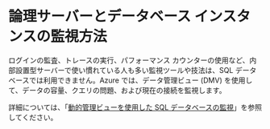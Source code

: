 <properties linkid="manage-services-how-to-monitor-a-sqldb" urlDisplayName="監視方法" pageTitle="SQL データベースの監視方法 - Azure サービス管理" metaKeywords="" description="Azure 管理ポータルを使用して SQL データベースを監視する方法について説明します。" metaCanonical="" services="sql-database" documentationCenter="" title="論理サーバーとデータベース インスタンスの監視方法" authors="" solutions="" manager="" editor="" />





<h1 id="monitor">論理サーバーとデータベース インスタンスの監視方法</h1>

ログインの監査、トレースの実行、パフォーマンス カウンターの使用など、内部設置型サーバーで使い慣れている人も多い監視ツールや技法は、SQL データベースでは利用できません。Azure では、データ管理ビュー (DMV) を使用して、データの容量、クエリの問題、および現在の接続を監視します。

詳細については、「[動的管理ビューを使用した SQL データベースの監視][]」を参照してください。

[動的管理ビューを使用した SQL データベースの監視]: http://msdn.microsoft.com/ja-jp/library/windowsazure/ff394114.aspx

